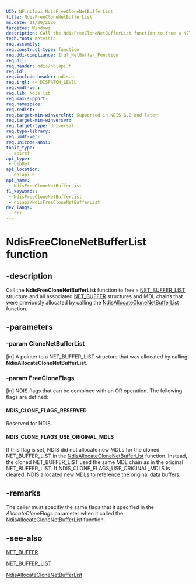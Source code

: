 ```yaml
---
UID: NF:nblapi.NdisFreeCloneNetBufferList
title: NdisFreeCloneNetBufferList
ms.date: 11/30/2020
targetos: Windows
description: Call the NdisFreeCloneNetBufferList function to free a NET_BUFFER_LIST structure and all associated NET_BUFFER structures and MDL chains that were previously allocated by calling the NdisAllocateCloneNetBufferList function.
tech.root: netvista
req.assembly: 
req.construct-type: function
req.ddi-compliance: Irql_NetBuffer_Function
req.dll: 
req.header: ndis/nblapi.h
req.idl: 
req.include-header: ndis.h
req.irql: <= DISPATCH_LEVEL 
req.kmdf-ver: 
req.lib: Ndis.lib
req.max-support: 
req.namespace: 
req.redist: 
req.target-min-winverclnt: Supported in NDIS 6.0 and later.
req.target-min-winversvr: 
req.target-type: Universal
req.type-library: 
req.umdf-ver: 
req.unicode-ansi: 
topic_type:
 - apiref
api_type:
 - LibDef
api_location:
 - nblapi.h
api_name:
 - NdisFreeCloneNetBufferList
f1_keywords:
 - NdisFreeCloneNetBufferList
 - nblapi/NdisFreeCloneNetBufferList
dev_langs:
 - c++
---
```


# NdisFreeCloneNetBufferList function


## -description

Call the 
  <b>NdisFreeCloneNetBufferList</b> function to free a 
  <a href="/windows-hardware/drivers/ddi/nbl/ns-nbl-net_buffer_list">NET_BUFFER_LIST</a> structure and all associated 
  <a href="/windows-hardware/drivers/ddi/nbl/ns-nbl-net_buffer">NET_BUFFER</a> structures and MDL chains that were
  previously allocated by calling the 
  <a href="/windows-hardware/drivers/ddi/ndis/nf-ndis-ndisallocateclonenetbufferlist">
  NdisAllocateCloneNetBufferList</a> function.

## -parameters

### -param CloneNetBufferList 

[in]
A pointer to a NET_BUFFER_LIST structure that was allocated by calling 
     <b>NdisAllocateCloneNetBufferList</b>.

### -param FreeCloneFlags 

[in]
NDIS flags that can be combined with an OR operation. The following flags are defined:
     





#### NDIS_CLONE_FLAGS_RESERVED

Reserved for NDIS.



#### NDIS_CLONE_FLAGS_USE_ORIGINAL_MDLS

If this flag is set, NDIS did not allocate new MDLs for the cloned NET_BUFFER_LIST in the 
       <a href="/windows-hardware/drivers/ddi/ndis/nf-ndis-ndisallocateclonenetbufferlist">
       NdisAllocateCloneNetBufferList</a> function. Instead, the cloned NET_BUFFER_LIST used the same MDL
       chain as in the original NET_BUFFER_LIST. If NDIS_CLONE_FLAGS_USE_ORIGINAL_MDLS is cleared, NDIS
       allocated new MDLs to reference the original data buffers.

## -remarks

The caller must specifiy the same flags that it specified in the 
    <i>AllocateCloneFlags</i> parameter when it called the 
    <a href="/windows-hardware/drivers/ddi/ndis/nf-ndis-ndisallocateclonenetbufferlist">
    NdisAllocateCloneNetBufferList</a> function.

## -see-also

<a href="/windows-hardware/drivers/ddi/nbl/ns-nbl-net_buffer">NET_BUFFER</a>



<a href="/windows-hardware/drivers/ddi/nbl/ns-nbl-net_buffer_list">NET_BUFFER_LIST</a>



<a href="/windows-hardware/drivers/ddi/ndis/nf-ndis-ndisallocateclonenetbufferlist">
   NdisAllocateCloneNetBufferList</a>
